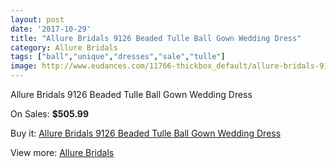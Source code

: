 ```yaml
---
layout: post
date: '2017-10-29'
title: "Allure Bridals 9126 Beaded Tulle Ball Gown Wedding Dress"
category: Allure Bridals
tags: ["ball","unique","dresses","sale","tulle"]
image: http://www.eudances.com/11766-thickbox_default/allure-bridals-9126-beaded-tulle-ball-gown-wedding-dress.jpg
---
```

Allure Bridals 9126 Beaded Tulle Ball Gown Wedding Dress

On Sales: **$505.99**
<a href="https://www.eudances.com/en/allure-bridals/3706-allure-bridals-9126-beaded-tulle-ball-gown-wedding-dress.html"><amp-img layout="responsive" width="600" height="600" src="//www.eudances.com/11766-thickbox_default/allure-bridals-9126-beaded-tulle-ball-gown-wedding-dress.jpg" alt="Allure Bridals 9126 Beaded Tulle Ball Gown Wedding Dress 0" /></a>
<a href="https://www.eudances.com/en/allure-bridals/3706-allure-bridals-9126-beaded-tulle-ball-gown-wedding-dress.html"><amp-img layout="responsive" width="600" height="600" src="//www.eudances.com/11769-thickbox_default/allure-bridals-9126-beaded-tulle-ball-gown-wedding-dress.jpg" alt="Allure Bridals 9126 Beaded Tulle Ball Gown Wedding Dress 1" /></a>
<a href="https://www.eudances.com/en/allure-bridals/3706-allure-bridals-9126-beaded-tulle-ball-gown-wedding-dress.html"><amp-img layout="responsive" width="600" height="600" src="//www.eudances.com/11768-thickbox_default/allure-bridals-9126-beaded-tulle-ball-gown-wedding-dress.jpg" alt="Allure Bridals 9126 Beaded Tulle Ball Gown Wedding Dress 2" /></a>
<a href="https://www.eudances.com/en/allure-bridals/3706-allure-bridals-9126-beaded-tulle-ball-gown-wedding-dress.html"><amp-img layout="responsive" width="600" height="600" src="//www.eudances.com/11767-thickbox_default/allure-bridals-9126-beaded-tulle-ball-gown-wedding-dress.jpg" alt="Allure Bridals 9126 Beaded Tulle Ball Gown Wedding Dress 3" /></a>

Buy it: [Allure Bridals 9126 Beaded Tulle Ball Gown Wedding Dress](https://www.eudances.com/en/allure-bridals/3706-allure-bridals-9126-beaded-tulle-ball-gown-wedding-dress.html "Allure Bridals 9126 Beaded Tulle Ball Gown Wedding Dress")

View more: [Allure Bridals](https://www.eudances.com/en/2-allure-bridals "Allure Bridals")